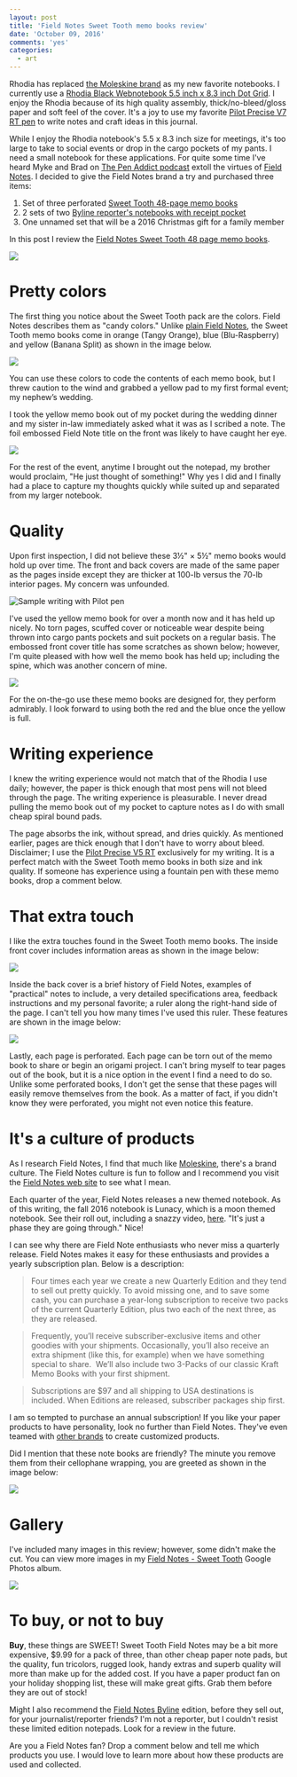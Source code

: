 ```yaml
---
layout: post
title: 'Field Notes Sweet Tooth memo books review'
date: 'October 09, 2016'
comments: 'yes'
categories:
  - art
---
```

Rhodia has replaced [the Moleskine brand][1] as my new favorite notebooks. I currently use a [Rhodia Black Webnotebook 5.5 inch x 8.3 inch Dot Grid][2]. I enjoy the Rhodia because of its high quality assembly, thick/no-bleed/gloss paper and soft feel of the cover. It's a joy to use my favorite [Pilot Precise V7 RT pen][3] to write notes and craft ideas in this journal.

While I enjoy the Rhodia notebook's 5.5 x 8.3 inch size for meetings, it's too large to take to social events or drop in the cargo pockets of my pants. I need a small notebook for these applications. For quite some time I've heard Myke and Brad on [The Pen Addict podcast][4] extoll the virtues of [Field Notes][5]. I decided to give the Field Notes brand a try and purchased three items:

1. Set of three perforated [Sweet Tooth 48-page memo books][6]
2. 2 sets of two [Byline reporter's notebooks with receipt pocket][7]
3. One unnamed set that will be a 2016 Christmas gift for a family member

In this post I review the [Field Notes Sweet Tooth 48 page memo books][8].

![][image-1]
 
# Pretty colors
The first thing you notice about the Sweet Tooth pack are the colors. Field Notes describes them as "candy colors." Unlike [plain Field Notes][9], the Sweet Tooth memo books come in orange (Tangy Orange), blue (Blu-Raspberry) and yellow (Banana Split) as shown in the image below.

![][image-2]

You can use these colors to code the contents of each memo book, but I threw caution to the wind and grabbed a yellow pad to my first formal event; my nephew’s wedding.

I took the yellow memo book out of my pocket during the wedding dinner and my sister in-law immediately asked what it was as I scribed a note. The foil embossed Field Note title on the front was likely to have caught her eye.

![][image-3]

For the rest of the event, anytime I brought out the notepad, my brother would proclaim, "He just thought of something!" Why yes I did and I finally had a place to capture my thoughts quickly while suited up and separated from my larger notebook.

# Quality
Upon first inspection, I did not believe these 3½" × 5½" memo books would hold up over time. The front and back covers are made of the same paper as the pages inside except they are thicker at 100-lb versus the 70-lb interior pages. My concern was unfounded.

![][image-4]

I've used the yellow memo book for over a month now and it has held up nicely. No torn pages, scuffed cover or noticeable wear despite being thrown into cargo pants pockets and suit pockets on a regular basis. The embossed front cover title has some scratches as shown below; however, I'm quite pleased with how well the memo book has held up; including the spine, which was another concern of mine.

![][image-5]

For the on-the-go use these memo books are designed for, they perform admirably. I look forward to using both the red and the blue once the yellow is full.

# Writing experience
I knew the writing experience would not match that of the Rhodia I use daily; however, the paper is thick enough that most pens will not bleed through the page. The writing experience is pleasurable. I never dread pulling the memo book out of my pocket to capture notes as I do with small cheap spiral bound pads.

The page absorbs the ink, without spread, and dries quickly. As mentioned earlier, pages are thick enough that I don't have to worry about bleed. Disclaimer; I use the [Pilot Precise V5 RT][10] exclusively for my writing. It is a perfect match with the Sweet Tooth memo books in both size and ink quality. If someone has experience using a fountain pen with these memo books, drop a comment below.

# That extra touch
I like the extra touches found in the Sweet Tooth memo books. The inside front cover includes information areas as shown in the image below:

![][image-6]

Inside the back cover is a brief history of Field Notes, examples of "practical" notes to include, a very detailed specifications area, feedback instructions and my personal favorite; a ruler along the right-hand side of the page. I can't tell you how many times I've used this ruler. These features are shown in the image below:

![][image-7]

Lastly, each page is perforated. Each page can be torn out of the memo book to share or begin an origami project. I can't bring myself to tear pages out of the book, but it is a nice option in the event I find a need to do so. Unlike some perforated books, I don't get the sense that these pages will easily remove themselves from the book. As a matter of fact, if you didn't know they were perforated, you might not even notice this feature.

# It's a culture of products
As I research Field Notes, I find that much like [Moleskine][11], there's a brand culture. The Field Notes culture is fun to follow and I recommend you visit the [Field Notes web site][12] to see what I mean.

Each quarter of the year, Field Notes releases a new themed notebook. As of this writing, the fall 2016 notebook is Lunacy, which is a moon themed notebook. See their roll out, including a snazzy video, [here][13]. "It's just a phase they are going through." Nice! 

I can see why there are Field Note enthusiasts who never miss a quarterly release. Field Notes makes it easy for these enthusiasts and provides a yearly subscription plan. Below is a description:

> Four times each year we create a new Quarterly Edition and they tend to sell out pretty quickly. To avoid missing one, and to save some cash, you can purchase a year-long subscription to receive two packs of the current Quarterly Edition, plus two each of the next three, as they are released.

> Frequently, you’ll receive subscriber-exclusive items and other goodies with your shipments. Occasionally, you’ll also receive an extra shipment (like this, for example) when we have something special to share.  We’ll also include two 3-Packs of our classic Kraft Memo Books with your first shipment.

> Subscriptions are $97 and all shipping to USA destinations is included. When Editions are released, subscriber packages ship first.

I am so tempted to purchase an annual subscription! If you like your paper products to have personality, look no further than Field Notes. They've even teamed with [other brands][14] to create customized products.

Did I mention that these note books are friendly? The minute you remove them from their cellophane wrapping, you are greeted as shown in the image below:

![][image-8]

# Gallery
I've included many images in this review; however, some didn't make the cut. You can view more images in my [Field Notes - Sweet Tooth][15] Google Photos album.

![][image-9]

# To buy, or not to buy
**Buy**, these things are SWEET! Sweet Tooth Field Notes may be a bit more expensive, $9.99 for a pack of three, than other cheap paper note pads, but the quality, fun tricolors, rugged look, handy extras and superb quality will more than make up for the added cost. If you have a paper product fan on your holiday shopping list, these will make great gifts. Grab them before they are out of stock!

Might I also recommend the [Field Notes Byline][16] edition, before they sell out, for your journalist/reporter friends? I'm not a reporter, but I couldn't resist these limited edition notepads. Look for a review in the future.

Are you a Field Notes fan? Drop a comment below and tell me which products you use. I would love to learn more about how these products are used and collected.

[1]:	http://amzn.to/2cocbEJ
[2]:	http://amzn.to/2c3To2A
[3]:	http://amzn.to/2coiatd
[4]:	https://www.relay.fm/penaddict
[5]:	http://amzn.to/2cipGE5
[6]:	https://fieldnotesbrand.com/products/sweet-tooth
[7]:	https://fieldnotesbrand.com/products/byline
[8]:	http://amzn.to/2cn8bB2
[9]:	http://amzn.to/2dffUTx
[10]:	http://amzn.to/2e2dwzV
[11]:	http://www.moleskine.com/us/
[12]:	https://fieldnotesbrand.com/
[13]:	https://fieldnotesbrand.com/products/lunacy
[14]:	http://www.nixon.com/us/en/field-notes-3pk/C2483.html
[15]:	https://goo.gl/photos/f4ggkcHvhTqAZFSH6
[16]:	https://fieldnotesbrand.com/products/byline

[image-1]:	https://lh3.googleusercontent.com/DcIH96TuqwLhE5KmiJqA9pFQn6IzFOU-AC9P3dAC29SVylm5liSzU8VtUWmjRDCjvalTttb3YJMgB7Ql63lwRuAoctjIFOTvldSADFwgCNOyqWfPQ8YHkJr2mfGvXgEHkQ1Xkqifx3g7Acmqx2mjJuM76-2B3vzIaPhlKZuTtuoFpPJ4x_WSsePgKqvgl0llv3ij2oUe4Sy_0jLIhcMTNECQguCJnq3B3Stg0KdCfWX20AJLa_cHCXDUD-wgqOB2X8FfNu-SaYMxWJ1Ed6yjk5B6W2aGAYe557CNt8f1ycwUNIgzonLOURd4-zpsciQmQEcJHmR7U7KPK7rmaeVnG20KCeVO9ZCvaFDQnCaCT4CC529u65fF1OAYqdsapcucgrUsKQxc3YeqyMOmuuCKmeLgIyLqGBOwVY8oJtK8BAeGK49_JWAi9-eCaN3Ti34MEZq7sfEZdFdbJ4t-RiNHJS9L7K2X8sYuzvg9E4unXeJsNR7hGYRhK70B3EHkXbMUxSMLAzMmks1EJBALQm8Kp1Vw2VN0-imQ7XO1Ksx95N9K9-zaSfjucbLcbNGCH6lCwsUKVeEvAyNzpPi0dk7kPlJFFejmEjlnC7lnGNGz3zz5ibVRJA=s1226-no
[image-2]:	https://lh3.googleusercontent.com/Sem90uYcvcJFwj0UbUqUVAnvLfz8ASuCaQk5eqdKE7MnmqN7XpAp56KC7BDNbqpb1gl8Q9KDNkyC2ZXRqPt0NxygMVLCQEjEMqo9fFuz3tXwnWpWbmfohP8DX99qrFbWxAfqpORjlMRQ69A9DLvpaBTgoLg5IVBrfOL7oIppa4cW-eXQLrcXU4TNHY26wtLFZScHBqtycgwqAQv2jZ9QHID9Fz9D76iwVwhrRuOmUfM7T3WBfV9cQ1x1ci9hMwUb1dEtsfsCQFr07L96RsVaNim_vO6t6Qpf8I0XjO5Wmzg8SOdLTk9EBXdc--xVtPBCibC-_ilGJZbP_7AvPVKlqYHqifJvEFyr17lkerkUfNkt-m0vUMpZZwDO7s0vluezBzR4pNhB0JKe9DVbI5-aLQ7ew6tw-z-U8LVsrcIjNe0IqcGkmfDTiUmTF9Y0sSvHmu5CZGwkLd-wuXW-xa73xYQC_tM0BS9JwpAj_U2ZEzAnkqyXs1VI37BYKP-6mH7p_hDbu4ezmOHlztsKqlvJbSbBkBaxEQcNlZFlx9mQGaR4U3j2bv5paCefaKtjRU1fwCt9z8uZgwWXhSnQKd2q-eJWOQxy2U3on-u7kBqq5co3K9jURw=s1560-no
[image-3]:	https://lh3.googleusercontent.com/B9n9VozOMy9PXKHSbXqDpy8jeyqAIpwQGPcR2bbPY9w-OUP4h_XPC6qTXgUdICAzxVqypFeGLkevjIZxIHEvoRuFUVnRA2vtdotpof6vtpfCm2PGVrV1-c7aRxgxnbcCFdFi5Bxkv8gCo1Smte4yGM4HyGi8TM35e72UJgSd0Gd1E2E66q3FtjwcayordWmi0ubpwLT8o7q-EWYcbhkmnLq5l484yI0SNerOArldnyz0VCpC_GH85-dUyEU3V1ShgcnwZvA8we5CkRO5ThtrWLD6Q1fI2HMJ4WqLhQq8yKii35DoAd9lra70UcI8JQ98aN8cgXj0-lkTTwTFYSP6bvapRRU6rZMxeAB9EZTRTWA2d7sOl4boH6CgZYxdQWox3VGTR2unk6Sh4qTzhI45AogQ0b_kuZek2vIF5qBWVW8AbhbgpEduj0b1IPbRQ1WJcZG2gzzEXp_H3MsUz9gjrheh8iNCRQo5SvT7ZXVBSK5ePqAs19RnigZ6215nIKi4Vn87sRICTaLCd7ZH7MGKmWqmvOev6LkE25H4z_QK9fya-NSNaaO0c8www71zPhuuWPf9z8zQLRUevLDOqR75ROreW8zrmt12JRq5ez6QQTowniHJvw=s1560-no
[image-4]:	https://lh3.googleusercontent.com/Gx615YqZuGyBscE2c0EuFtaXBCPff9Pgc0obEnqN1Os10-f2vCER-uh_3beihKusxU20_dYr1do=w1635-h1226-no "Sample writing with Pilot pen"
[image-5]:	https://lh3.googleusercontent.com/ujgQqOV9YK4--0V6jwbQkS9CCd2SvxcoodJq6ZtsLMLK9aS2YTlA3Gn0gAJNXyLw64idWlOmUjQ=w1635-h1226-no
[image-6]:	https://lh3.googleusercontent.com/7FCiPqLHEEtGPmy6KRxEfkT480_PtWw4eDQbEc_7V2oXglZ1YJcKCmf7z85Jgcft6hQLeeeT5-YhbgXpHY-KO7hhzZZOga--fPG9UMBcZT759uS6SHqb7xx8ursKVZOZhVwo9fAoa3GRgcwKvYSAXMWi5IobWKbnKJxRKe8ASfjsXmMcb55bSdD-tA87XBkVzxAJGaARuU0ffE9xRm-oWXeXsJgIQJReXFyZCI_yv4T4wY8e0suxnQn01c7ajfUawRxXZdGG3LQPZKVG81jyV3843r_FD-ei0ifRYsX1YsxR2n6ZxMBNB5XPGryiqSWoCZct33cMGXmJofCVXr4mU56hIiv6WzUVPCh6KtwWYvpiu0aW5c8YBT6x43_f8Dm7i_PnRqSZUlMjYLQ522R2AE1_9v1acsP4VR2mohkFuHy-57fhWf0m168Y4gDezkZAAx2mY_hDqdAQoLu29_aw98avMRMHlK0T8N3MXMMK9Q_GhSFnpofnkQ-Cv9CWhbAqXUAONLqklZRk6TkWXHXM0kniWGc3e_PcrNtDdj0uISAzzcnrCJ2zugmKE0-qWyUg_R-9hEB-BiEmF1TeDAg0osHHeR8ztsg67Om7akTLpFGRha5wbw=s1226-no
[image-7]:	https://lh3.googleusercontent.com/z3nQHf3IJGlswI0xbP5Xlz4nAj1b0tox7vnhkn82RGQR3E_8dcsNcxp39DBRlM5e_AhBQkBeuwP_EDWWvgRdqjqHsDbY4dyT9vuq1mf-RStidHVi3By-c7kpsW1vzafe81TejuVcjjKMIvl1xcPsRbs2HiCy6fYnGrScaoZyF3Fq46rAWU0inwr_z9piLlXajjCQvTSNNy_pdNwzRhV3-DibB94HFpo4JNYSnurnIGQvpDva_4ahh15KLx2MNWhnHtq0tc-Yq6cX5drTfBns_6LhouvbK8iiz759zN9-Z-07NSj3sfV8LueIg1xQxVHIbhGVrPQrY4KpIfyo8iGA_M6RZTYRs0p4HRF7LtSKEKO8dxHP-VMHrf-fTWbchntDF4gA1uWMTsvI-9ZwM8cEcnY3w8SCin54PmZ07QvRy26g6E-kFsNawC5uE1Or0k8csobPfze3g3I3pGNC5rTqfftR9frmbnWfhODq8QrEzg5njyyo-iR62pygEOBZLkhE58_aF_60yT37mAp0jmjv_jt5symTgXPAPlVo0YICLOS_ORb9R1itYtJExnoC3jxRsdQm6Fx7VazesjCGPCj6U8YnTK0kx_GD2LUO-qCWsKykhSwcQg=s1226-no
[image-8]:	https://lh3.googleusercontent.com/jBc79TRRpzybG9hLawq4JCCrIadK1lgyPTyUHf_HJbhzxC4PRoMpGBHM2tfQM0xcvc5ZgVnRhi1O5Gmia16A0MuDZx5VfUGOeZA-am7gR5NHLPC4VmvutsosgciOvk6iV_Z4n999_WtVJjRJreCnOsqQmDWriVq9EGIpvsyW8duNRFSUU72mV2j8C8fZnO28b33m8SGgCjRT4y5juBDmzJwVfSqXSJGgPikU6dklUdXTj42o2iAWHO43dHfm8Bmi2SGhodejJnWHZ0xenljV9tZ8Fhzvm6GVmXbYSkrZn_zGtdU3ns6gLDkkj8m8qsIAoC2bpYVn4LHCNms-SXZ7FPKFyMphFeOg176FDwWVxIoG-Zm4NnJ_jmdoygHfeRxzp8v7Jtg3BqgH45iKFrtM6yjG-mvsLNUvYtgeipm0s9P6Wej6w1703JqLg2_wVLG8lNzGmcKWVT9AfV8KtJxqz0t8Je4emEZmuF_BRkzFdDfHyuNc-y1H3TCxqgVAB9De0E3LZvRhtktjDesPKjGFH2MFIKMHnLeZZSFcQGD-Z2dvEflT_YSl3e7hE5XGVuog1pwUYDUKADLOXj_z6U7nxnZvYpf5q7tVlwXCYlfhUZ9edPZe3w=s1177-no
[image-9]:	https://lh3.googleusercontent.com/CA338e5o2rIqZNQIyeCxBfgJcmnNgKac81QsLlHv_DCPMfgPC-F9VHwcVnswuAMk8fSq3Ele6IllDhOX9XHVMaXFhx2tgiB3rFSmaqSnVEd4cEachDdhTLjQ0ODprgwCCGK_jIkP_SvLOuVUb3FHXL2zk8ZtLH_R9qGmuSuqNpmK1Rcy5H5sZPUU9KVrYYy6O0WdtleklyvI-R7aKLRDBV3sN1dz3XST5FNQlmelp7Aq8MTC3G4QVlqc_vWYsVPgiaLn7zWCOs60ajiQB-2f7UouZckbqR8PUPDMGRVsYyiNAnOBozbHrJ84OVwmsAu5Pz-YHLS9wtvDuXmU_5J8M-UD5vOA0hLKgS7YJJGNaWtA6Mgto4QfELNKidBmW49qLoSRzbbNnVwFrfC0y8WO5U1F4DuloJouVyVdG7pasn7n1uA_LDrzIC4NOX9HtLU_tGo-ULYRKVBwv2QjnSYd_6Z8g-K_ipSsBOCRVnzswq1hqLD-Yek1rYbH-PsIauSpR8VmwnjV-8PAuU1uBz0ElDZp_TBrWbt6OXAfl25TWq4u0qtUbe7P3roSl3SIUEZ1a34VqAOD50CaMDG97mqIM1_euBZ5vgFexG70CQ9bdT8bC5xO1w=s1226-no